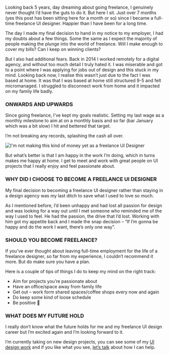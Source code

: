 Looking back 5 years, day dreaming about going freelance, I genuinely never thought I’d have the guts to do it. But here I sit. Just over 7 months (yes this post has been sitting here for a month or so) since I became a full-time freelance UI designer. Happier than I have been for a long time.

The day I made my final decision to hand in my notice to my employer, I had my doubts about a few things. Some the same as I expect the majority of people making the plunge into the world of freelance. Will I make enough to cover my bills? Can I keep on winning clients?

But I also had additional fears. Back in 2014 I worked remotely for a digital agency, and without too much detail I truly hated it. I was miserable and got to a point where I was applying for jobs out of design and this stuck in my mind. Looking back now, I realise this wasn’t just due to the fact I was based at home. It was that I was based at home still structured 9-5 and felt micromanaged. I struggled to disconnect work from home and it impacted on my family life badly.

### ONWARDS AND UPWARDS

Since going freelance, I’ve kept my goals realistic. Setting my last wage as a monthly milestone to aim at on a monthly basis and so far (bar January which was a bit slow) I hit and bettered that target.

I’m not breaking any records, splashing the cash all over.

![I'm not making this kind of money yet as a freelance UI Designer](https://jrutlanddesign.co.uk/blog/wp-content/uploads/2017/02/original.gif)

But what’s better is that I am happy in the work I’m doing, which in turns makes me happy at home. I get to meet and work with great people on UI projects that I really enjoy and feel passionate about.

### WHY DID I CHOOSE TO BECOME A FREELANCE UI DESIGNER

My final decision to becoming a freelance UI designer rather than staying in a design agency was my last ditch to save what I used to love so much.

As I mentioned before, I’d been unhappy and had lost all passion for design and was looking for a way out until I met someone who reminded me of the way I used to feel. He had the passion, the drive that I’d lost. Working with him got my appetite back and I made the snap decision – “If I’m gonna be happy and do the work I want, there’s only one way”.

### SHOULD YOU BECOME FREELANCE?

If you’ve ever thought about leaving full-time employment for the life of a freelance designer, so far from my experience, I couldn’t recommend it more. But do make sure you have a plan.

Here is a couple of tips of things I do to keep my mind on the right track:

- Aim for projects you’re passionate about
- Have an office/space away from family life
- Get out – work form shared spaces/coffee shops every now and again
- Do keep some kind of loose schedule
- Be positive 🙂

### WHAT DOES MY FUTURE HOLD

I really don’t know what the future holds for me and my freelance UI design career but I’m excited again and I’m looking forward to it.

I’m currently taking on new design projects, you can see some of my [UI design work](https://dribbble.com/jrutlanddesign) and if you like what you see, [let’s talk](http://jrutlanddesign.co.uk/#contactMe) about how I can help.